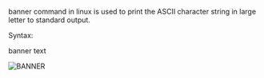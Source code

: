 banner command in linux is used to print the ASCII character string in large letter to standard output. 

Syntax: 

banner text

![BANNER](https://user-images.githubusercontent.com/72307451/136364633-75bc2fd7-7855-4833-b2b6-61bbc722dc17.png)
